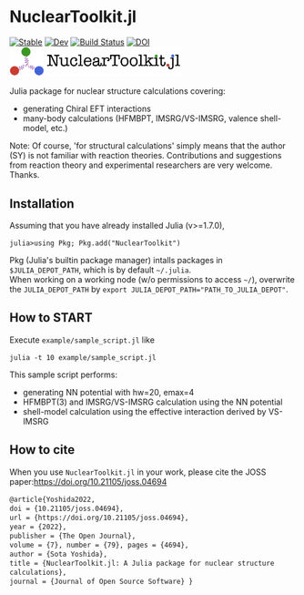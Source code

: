 # NuclearToolkit.jl

[![Stable](https://img.shields.io/badge/docs-stable-blue.svg)](https://SotaYoshida.github.io/NuclearToolkit.jl/stable)
[![Dev](https://img.shields.io/badge/docs-dev-blue.svg)](https://SotaYoshida.github.io/NuclearToolkit.jl/dev)
[![Build Status](https://github.com/SotaYoshida/NuclearToolkit.jl/actions/workflows/CI.yml/badge.svg?branch=dev)](https://github.com/SotaYoshida/NuclearToolkit.jl/actions/workflows/CI.yml?branch=dev)
[![DOI](https://joss.theoj.org/papers/10.21105/joss.04694/status.svg)](https://doi.org/10.21105/joss.04694)
<img src="https://github.com/SotaYoshida/NuclearToolkit.jl/blob/main/docs/src/assets/logo_full.png" width=60%>


Julia package for nuclear structure calculations covering:
- generating Chiral EFT interactions
- many-body calculations (HFMBPT, IMSRG/VS-IMSRG, valence shell-model, etc.)


Note: Of course, 'for structural calculations' simply means that the author (SY) is not familiar with reaction theories.
Contributions and suggestions from reaction theory and experimental researchers are very welcome. Thanks.

## Installation

Assuming that you have already installed Julia (v>=1.7.0),
```jldoctest
julia>using Pkg; Pkg.add("NuclearToolkit")
```
 
Pkg (Julia's builtin package manager) intalls packages in ```$JULIA_DEPOT_PATH```, which is by default ```~/.julia```.  
When working on a working node (w/o permissions to access ```~/```), overwrite the ```JULIA_DEPOT_PATH``` by ```export JULIA_DEPOT_PATH="PATH_TO_JULIA_DEPOT"```.

## How to START

Execute `example/sample_script.jl` like
```
julia -t 10 example/sample_script.jl
```

This sample script performs:
 - generating NN potential with hw=20, emax=4
 - HFMBPT(3) and IMSRG/VS-IMSRG calculation using the NN potential 
 - shell-model calculation using the effective interaction derived by VS-IMSRG

## How to cite

When you use `NuclearToolkit.jl` in your work, please cite the JOSS paper:https://doi.org/10.21105/joss.04694
```
@article{Yoshida2022,
doi = {10.21105/joss.04694}, 
url = {https://doi.org/10.21105/joss.04694}, 
year = {2022}, 
publisher = {The Open Journal}, 
volume = {7}, number = {79}, pages = {4694}, 
author = {Sota Yoshida}, 
title = {NuclearToolkit.jl: A Julia package for nuclear structure calculations}, 
journal = {Journal of Open Source Software} }
```